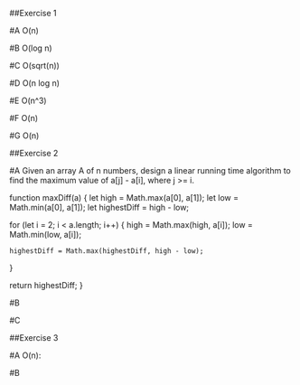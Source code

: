##Exercise 1

#A
O(n)

#B
O(log n)

#C
O(sqrt(n))

#D
O(n log n)

#E
O(n^3)

#F
O(n)

#G
O(n)

##Exercise 2

#A
Given an array  A of n numbers, design a linear running time algorithm to find the maximum value of a[j] - a[i], where j >= i.

function maxDiff(a) {
  let high = Math.max(a[0], a[1]);
  let low  = Math.min(a[0], a[1]);
  let highestDiff = high - low;

  for (let i = 2; i < a.length; i++) {
    high = Math.max(high, a[i]);
    low  = Math.min(low, a[i]);

    highestDiff = Math.max(highestDiff, high - low);
  }
  
  return highestDiff;
}

#B

#C

##Exercise 3

#A
O(n):


#B


